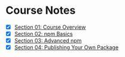 # Course Notes
- [x] [Section 01: Course Overview](Section_01.md)
- [x] [Section 02: npm Basics](Section_02.md)
- [x] [Section 03: Advanced npm](Section_03.md)
- [x] [Section 04: Publishing Your Own Package](Section_04.md)
